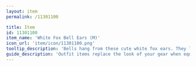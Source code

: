 ```yaml
---
layout: item
permalink: /11301100

title: Item
id: 11301100
item_name: 'White Fox Bell Ears (M)'
icon_url: 'item/icon/11301100.png'
tooltip_description: 'Bells hang from these cute white fox ears. They look so soft, you want to stroke them.'
guide_description: 'Outfit items replace the look of your gear when equipped.'
---
```

